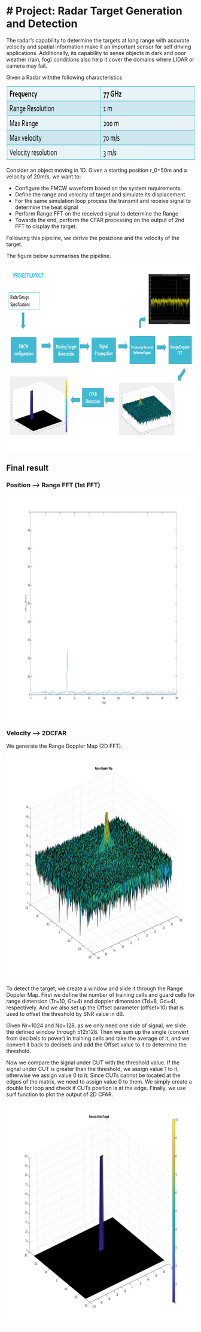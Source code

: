 
# # Project: Radar Target Generation and Detection

The radar’s capability to determine the targets at long range with accurate velocity and spatial information make it an important sensor for self driving applications. Additionally, its capability to sense objects in dark and poor weather (rain, fog) conditions also help it cover the domains where LIDAR or camera may fail.

Given a Radar withthe following characteristics

<img src="media/radar_specs.png" width="600" height="200" />

Consider an object moving in 1D. Given a starting position r_0=50m and a velocity of 20m/s, we want to:
- Configure the FMCW waveform based on the system requirements.
- Define the range and velocity of target and simulate its displacement.
- For the same simulation loop process the transmit and receive signal to determine the beat signal
- Perform Range FFT on the received signal to determine the Range
- Towards the end, perform the CFAR processing on the output of 2nd FFT to display the target.

Following this pipeline, we derive the posizione and the velocity of the target.

The figure below summarises the pipeline.

<img src="media/project_pipeline.png" width="1000" height="500" />


## Final result

### Position --> Range FFT (1st FFT)

<img src="media/1d_fft.png" width="800" height="600" />

### Velocity --> 2DCFAR

We generate the Range Doppler Map (2D FFT).

<img src="media/2d_1_fft.png" width="800" height="600" />

To detect the target, we create a window and slide it through the Range Doppler Map.
First we define the number of training cells and guard cells for range dimension (Tr=10, Gr=4) and doppler dimension (Td=8, Gd=4), respectively.
And we also set up the Offset parameter (offset=10) that is used to offset the threshold by SNR value in dB.

Given Nr=1024 and Nd=128, as we only need one side of signal, we slide the defined window through 512x128.
Then we sum up the single (convert from decibels to power) in training cells and take the average of it, and we convert it back to decibels and add the Offset value to it to determine the threshold.

Now we compare the signal under CUT with the threshold value. If the signal under CUT is greater than the threshold, we assign value 1 to it, otherwise we assign value 0 to it. Since CUTs cannot be located at the edges of the matrix, we need to assign value 0 to them. We simply create a double for loop and check if CUTs position is at the edge.
Finally, we use surf function to plot the output of 2D CFAR.

<img src="media/2d_2_fft.png" width="800" height="600" />


